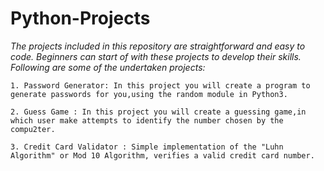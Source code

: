 # Python-Projects
_The projects included in this repository are straightforward and easy to code. Beginners can start of with these projects to develop their skills. Following are some of the undertaken projects:_

`1. Password Generator: In this project you will create a program to generate passwords for you,using the random module in Python3.`

`2. Guess Game : In this project you will create a guessing game,in which user make attempts to identify the number chosen by the compu2ter.`

`3. Credit Card Validator : Simple implementation of the "Luhn Algorithm" or Mod 10 Algorithm, verifies a valid credit card number.`
